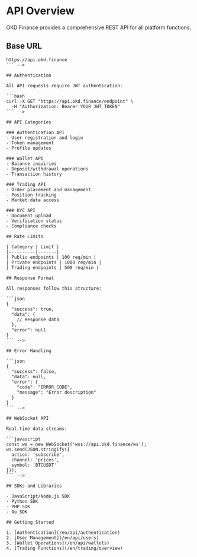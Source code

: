 # API Overview

OKD Finance provides a comprehensive REST API for all platform functions.

## Base URL
``` -->
https://api.okd.finance
``` -->

## Authentication

All API requests require JWT authentication:

```bash
curl -X GET "https://api.okd.finance/endpoint" \
  -H "Authorization: Bearer YOUR_JWT_TOKEN"
``` -->

## API Categories

### Authentication API
- User registration and login
- Token management
- Profile updates

### Wallet API  
- Balance inquiries
- Deposit/withdrawal operations
- Transaction history

### Trading API
- Order placement and management
- Position tracking
- Market data access

### KYC API
- Document upload
- Verification status
- Compliance checks

## Rate Limits

| Category | Limit |
|----------|-------|
| Public endpoints | 100 req/min |
| Private endpoints | 1000 req/min |
| Trading endpoints | 500 req/min |

## Response Format

All responses follow this structure:

```json
{
  "success": true,
  "data": {
    // Response data
  },
  "error": null
}
``` -->

## Error Handling

```json
{
  "success": false,
  "data": null,
  "error": {
    "code": "ERROR_CODE",
    "message": "Error description"
  }
}
``` -->

## WebSocket API

Real-time data streams:

```javascript
const ws = new WebSocket('wss://api.okd.finance/ws');
ws.send(JSON.stringify({
  action: 'subscribe',
  channel: 'prices',
  symbol: 'BTCUSDT'
}));
``` -->

## SDKs and Libraries

- JavaScript/Node.js SDK
- Python SDK  
- PHP SDK
- Go SDK

## Getting Started

1. [Authentication](/en/api/authentication)
2. [User Management](/en/api/users)
3. [Wallet Operations](/en/api/wallets)
4. [Trading Functions](/en/trading/overview) 